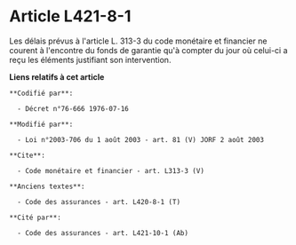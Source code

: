 # Article L421-8-1

Les délais prévus à l'article L. 313-3 du code monétaire et financier ne courent à l'encontre du fonds de garantie qu'à
compter du jour où celui-ci a reçu les éléments justifiant son intervention.

**Liens relatifs à cet article**

	**Codifié par**:

	  - Décret n°76-666 1976-07-16

	**Modifié par**:

	  - Loi n°2003-706 du 1 août 2003 - art. 81 (V) JORF 2 août 2003

	**Cite**:

	  - Code monétaire et financier - art. L313-3 (V)

	**Anciens textes**:

	  - Code des assurances - art. L420-8-1 (T)

	**Cité par**:

	  - Code des assurances - art. L421-10-1 (Ab)
